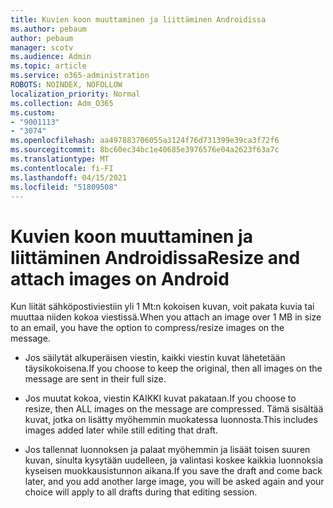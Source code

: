 ```yaml
---
title: Kuvien koon muuttaminen ja liittäminen Androidissa
ms.author: pebaum
author: pebaum
manager: scotv
ms.audience: Admin
ms.topic: article
ms.service: o365-administration
ROBOTS: NOINDEX, NOFOLLOW
localization_priority: Normal
ms.collection: Adm_O365
ms.custom:
- "9001113"
- "3074"
ms.openlocfilehash: aa497883706055a3124f76d731399e39ca3f72f6
ms.sourcegitcommit: 8bc60ec34bc1e40685e3976576e04a2623f63a7c
ms.translationtype: MT
ms.contentlocale: fi-FI
ms.lasthandoff: 04/15/2021
ms.locfileid: "51809508"
---
```

# <a name="resize-and-attach-images-on-android"></a><span data-ttu-id="050ee-102">Kuvien koon muuttaminen ja liittäminen Androidissa</span><span class="sxs-lookup"><span data-stu-id="050ee-102">Resize and attach images on Android</span></span>

<span data-ttu-id="050ee-103">Kun liität sähköpostiviestiin yli 1 Mt:n kokoisen kuvan, voit pakata kuvia tai muuttaa niiden kokoa viestissä.</span><span class="sxs-lookup"><span data-stu-id="050ee-103">When you attach an image over 1 MB in size to an email, you have the option to compress/resize images on the message.</span></span>
 
- <span data-ttu-id="050ee-104">Jos säilytät alkuperäisen viestin, kaikki viestin kuvat lähetetään täysikokoisena.</span><span class="sxs-lookup"><span data-stu-id="050ee-104">If you choose to keep the original, then all images on the message are sent in their full size.</span></span>
 
- <span data-ttu-id="050ee-105">Jos muutat kokoa, viestin KAIKKI kuvat pakataan.</span><span class="sxs-lookup"><span data-stu-id="050ee-105">If you choose to resize, then ALL images on the message are compressed.</span></span>  <span data-ttu-id="050ee-106">Tämä sisältää kuvat, jotka on lisätty myöhemmin muokatessa luonnosta.</span><span class="sxs-lookup"><span data-stu-id="050ee-106">This includes images added later while still editing that draft.</span></span>
 
- <span data-ttu-id="050ee-107">Jos tallennat luonnoksen ja palaat myöhemmin ja lisäät toisen suuren kuvan, sinulta kysytään uudelleen, ja valintasi koskee kaikkia luonnoksia kyseisen muokkausistunnon aikana.</span><span class="sxs-lookup"><span data-stu-id="050ee-107">If you save the draft and come back later, and you add another large image, you will be asked again and your choice will apply to all drafts during that editing session.</span></span>
 
